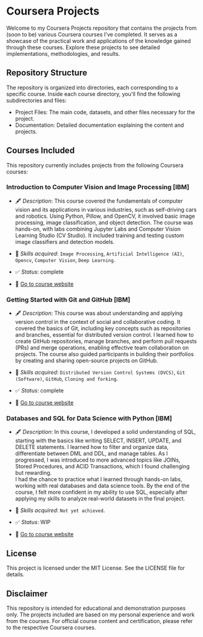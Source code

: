 # Coursera Projects

Welcome to my Coursera Projects repository that contains the projects from (soon to be) various Coursera courses I've completed. It serves as a showcase of the practical work and applications of the knowledge gained through these courses. Explore these projects to see detailed implementations, methodologies, and results.

## Repository Structure

The repository is organized into directories, each corresponding to a specific course. Inside each course directory, you'll find the following subdirectories and files:
- Project Files: The main code, datasets, and other files necessary for the project.
- Documentation: Detailed documentation explaining the content and projects.

## Courses Included

This repository currently includes projects from the following Coursera courses:

### Introduction to Computer Vision and Image Processing [IBM]

- 🖋️ *Description*: This course covered the fundamentals of computer vision and its applications in various industries, such as self-driving cars and robotics. Using Python, Pillow, and OpenCV, it involved basic image processing, image classification, and object detection. The course was hands-on, with labs combining Jupyter Labs and Computer Vision Learning Studio (CV Studio). It included training and testing custom image classifiers and detection models.<br/>
  
- 🌟 *Skills acquired*: `Image Processing`, `Artificial Intelligence (AI)`, `Opencv`, `Computer Vision`, `Deep Learning`.<br/>
  
- ✅ *Status*: complete<br/>
  
- 🔗 [Go to course website](https://www.coursera.org/learn/introduction-computer-vision-watson-opencv)


### Getting Started with Git and GitHub [IBM]

- 🖋️ *Description*: This course was about understanding and applying version control in the context of social and collaborative coding. It covered the basics of Git, including key concepts such as repositories and branches, essential for distributed version control. I learned how to create GitHub repositories, manage branches, and perform pull requests (PRs) and merge operations, enabling effective team collaboration on projects. The course also guided participants in building their portfolios by creating and sharing open-source projects on GitHub.<br/>
  
- 🌟 *Skills acquired*: `Distributed Version Control Systems (DVCS)`, `Git (Software)`, `GitHub`, `Cloning and forking`.<br/>
  
- ✅ *Status*: complete<br/>
  
- 🔗 [Go to course website](https://www.coursera.org/learn/getting-started-with-git-and-github)


### Databases and SQL for Data Science with Python [IBM]

- 🖋️ *Description*: In this course, I developed a solid understanding of SQL, starting with the basics like writing SELECT, INSERT, UPDATE, and DELETE statements. I learned how to filter and organize data, differentiate between DML and DDL, and manage tables. As I progressed, I was introduced to more advanced topics like JOINs, Stored Procedures, and ACID Transactions, which I found challenging but rewarding.<br/>
I had the chance to practice what I learned through hands-on labs, working with real databases and data science tools. By the end of the course, I felt more confident in my ability to use SQL, especially after applying my skills to analyze real-world datasets in the final project.<br/>
  
- 🌟 *Skills acquired*: `Not yet achieved`.<br/>
  
- ✅ *Status*: WIP<br/>
  
- 🔗 [Go to course website](https://www.coursera.org/learn/sql-data-science)


## License

This project is licensed under the MIT License. See the LICENSE file for details.

## Disclaimer

This repository is intended for educational and demonstration purposes only. The projects included are based on my personal experience and work from the courses. For official course content and certification, please refer to the respective Coursera courses.
